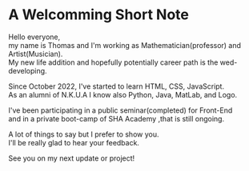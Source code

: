 # A Welcomming Short Note

Hello everyone,\
my name is Thomas and I'm working as Mathematician(professor) and Artist(Musician).\
My new life addition and hopefully potentially career path is the wed-developing.

Since October 2022, I've started to learn HTML, CSS, JavaScript.\
As an alumni of N.K.U.A  I know also Python, Java, MatLab, and Logo.

I've been participating in a public seminar(completed) for Front-End\
and in a private boot-camp of SHA Academy ,that is still ongoing.

A lot of things to say but I prefer to show you.\
I'll be really glad to hear your feedback.

See you on my next update or project!
